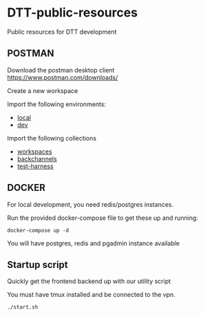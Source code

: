 # DTT-public-resources
Public resources for DTT development


## POSTMAN

Download the postman desktop client
https://www.postman.com/downloads/

Create a new workspace

Import the following environments:

- [local]()
- [dev]()

Import the following collections

- [workspaces]()
- [backchannels]()
- [test-harness]()


## DOCKER

For local development, you need redis/postgres instances.

Run the provided docker-compose file to get these up and running:

```
docker-compose up -d
```

You will have postgres, redis and pgadmin instance available


## Startup script

Quickly get the frontend backend up with our utility script

You must have tmux installed and be connected to the vpn.

```
./start.sh
```